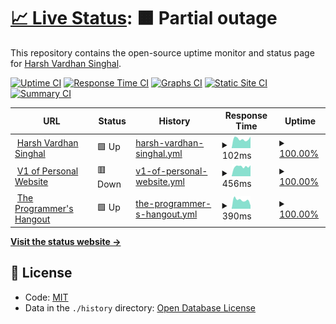 # [📈 Live Status](https://harsh778.github.io/harshsinghal.me-status): <!--live status--> **🟧 Partial outage**

This repository contains the open-source uptime monitor and status page for [Harsh Vardhan Singhal](https://harshsinghal.me).

[![Uptime CI](https://github.com/koj-co/upptime/workflows/Uptime%20CI/badge.svg)](https://github.com/koj-co/upptime/actions?query=workflow%3A%22Uptime+CI%22)
[![Response Time CI](https://github.com/koj-co/upptime/workflows/Response%20Time%20CI/badge.svg)](https://github.com/koj-co/upptime/actions?query=workflow%3A%22Response+Time+CI%22)
[![Graphs CI](https://github.com/koj-co/upptime/workflows/Graphs%20CI/badge.svg)](https://github.com/koj-co/upptime/actions?query=workflow%3A%22Graphs+CI%22)
[![Static Site CI](https://github.com/koj-co/upptime/workflows/Static%20Site%20CI/badge.svg)](https://github.com/koj-co/upptime/actions?query=workflow%3A%22Static+Site+CI%22)
[![Summary CI](https://github.com/koj-co/upptime/workflows/Summary%20CI/badge.svg)](https://github.com/koj-co/upptime/actions?query=workflow%3A%22Summary+CI%22)

<!--start: status pages-->
<!-- This summary is generated by Upptime (https://github.com/upptime/upptime) -->
<!-- Do not edit this manually, your changes will be overwritten -->
<!-- prettier-ignore -->
| URL | Status | History | Response Time | Uptime |
| --- | ------ | ------- | ------------- | ------ |
| <img alt="" src="https://favicons.githubusercontent.com/harshsinghal.me" height="13"> [Harsh Vardhan Singhal](https://harshsinghal.me) | 🟩 Up | [harsh-vardhan-singhal.yml](https://github.com/harsh778/harshsinghal.me-status/commits/HEAD/history/harsh-vardhan-singhal.yml) | <details><summary><img alt="Response time graph" src="./graphs/harsh-vardhan-singhal/response-time-week.png" height="20"> 102ms</summary><br><a href="https://harsh778.github.io/harshsinghal.me-status/history/harsh-vardhan-singhal"><img alt="Response time 141" src="https://img.shields.io/endpoint?url=https%3A%2F%2Fraw.githubusercontent.com%2Fharsh778%2Fharshsinghal.me-status%2FHEAD%2Fapi%2Fharsh-vardhan-singhal%2Fresponse-time.json"></a><br><a href="https://harsh778.github.io/harshsinghal.me-status/history/harsh-vardhan-singhal"><img alt="24-hour response time 126" src="https://img.shields.io/endpoint?url=https%3A%2F%2Fraw.githubusercontent.com%2Fharsh778%2Fharshsinghal.me-status%2FHEAD%2Fapi%2Fharsh-vardhan-singhal%2Fresponse-time-day.json"></a><br><a href="https://harsh778.github.io/harshsinghal.me-status/history/harsh-vardhan-singhal"><img alt="7-day response time 102" src="https://img.shields.io/endpoint?url=https%3A%2F%2Fraw.githubusercontent.com%2Fharsh778%2Fharshsinghal.me-status%2FHEAD%2Fapi%2Fharsh-vardhan-singhal%2Fresponse-time-week.json"></a><br><a href="https://harsh778.github.io/harshsinghal.me-status/history/harsh-vardhan-singhal"><img alt="30-day response time 125" src="https://img.shields.io/endpoint?url=https%3A%2F%2Fraw.githubusercontent.com%2Fharsh778%2Fharshsinghal.me-status%2FHEAD%2Fapi%2Fharsh-vardhan-singhal%2Fresponse-time-month.json"></a><br><a href="https://harsh778.github.io/harshsinghal.me-status/history/harsh-vardhan-singhal"><img alt="1-year response time 141" src="https://img.shields.io/endpoint?url=https%3A%2F%2Fraw.githubusercontent.com%2Fharsh778%2Fharshsinghal.me-status%2FHEAD%2Fapi%2Fharsh-vardhan-singhal%2Fresponse-time-year.json"></a></details> | <details><summary><a href="https://harsh778.github.io/harshsinghal.me-status/history/harsh-vardhan-singhal">100.00%</a></summary><a href="https://harsh778.github.io/harshsinghal.me-status/history/harsh-vardhan-singhal"><img alt="All-time uptime 100.00%" src="https://img.shields.io/endpoint?url=https%3A%2F%2Fraw.githubusercontent.com%2Fharsh778%2Fharshsinghal.me-status%2FHEAD%2Fapi%2Fharsh-vardhan-singhal%2Fuptime.json"></a><br><a href="https://harsh778.github.io/harshsinghal.me-status/history/harsh-vardhan-singhal"><img alt="24-hour uptime 100.00%" src="https://img.shields.io/endpoint?url=https%3A%2F%2Fraw.githubusercontent.com%2Fharsh778%2Fharshsinghal.me-status%2FHEAD%2Fapi%2Fharsh-vardhan-singhal%2Fuptime-day.json"></a><br><a href="https://harsh778.github.io/harshsinghal.me-status/history/harsh-vardhan-singhal"><img alt="7-day uptime 100.00%" src="https://img.shields.io/endpoint?url=https%3A%2F%2Fraw.githubusercontent.com%2Fharsh778%2Fharshsinghal.me-status%2FHEAD%2Fapi%2Fharsh-vardhan-singhal%2Fuptime-week.json"></a><br><a href="https://harsh778.github.io/harshsinghal.me-status/history/harsh-vardhan-singhal"><img alt="30-day uptime 100.00%" src="https://img.shields.io/endpoint?url=https%3A%2F%2Fraw.githubusercontent.com%2Fharsh778%2Fharshsinghal.me-status%2FHEAD%2Fapi%2Fharsh-vardhan-singhal%2Fuptime-month.json"></a><br><a href="https://harsh778.github.io/harshsinghal.me-status/history/harsh-vardhan-singhal"><img alt="1-year uptime 100.00%" src="https://img.shields.io/endpoint?url=https%3A%2F%2Fraw.githubusercontent.com%2Fharsh778%2Fharshsinghal.me-status%2FHEAD%2Fapi%2Fharsh-vardhan-singhal%2Fuptime-year.json"></a></details>
| <img alt="" src="https://favicons.githubusercontent.com/harsh.cf" height="13"> [V1 of Personal Website](https://harsh.cf) | 🟥 Down | [v1-of-personal-website.yml](https://github.com/harsh778/harshsinghal.me-status/commits/HEAD/history/v1-of-personal-website.yml) | <details><summary><img alt="Response time graph" src="./graphs/v1-of-personal-website/response-time-week.png" height="20"> 456ms</summary><br><a href="https://harsh778.github.io/harshsinghal.me-status/history/v1-of-personal-website"><img alt="Response time 454" src="https://img.shields.io/endpoint?url=https%3A%2F%2Fraw.githubusercontent.com%2Fharsh778%2Fharshsinghal.me-status%2FHEAD%2Fapi%2Fv1-of-personal-website%2Fresponse-time.json"></a><br><a href="https://harsh778.github.io/harshsinghal.me-status/history/v1-of-personal-website"><img alt="24-hour response time 465" src="https://img.shields.io/endpoint?url=https%3A%2F%2Fraw.githubusercontent.com%2Fharsh778%2Fharshsinghal.me-status%2FHEAD%2Fapi%2Fv1-of-personal-website%2Fresponse-time-day.json"></a><br><a href="https://harsh778.github.io/harshsinghal.me-status/history/v1-of-personal-website"><img alt="7-day response time 456" src="https://img.shields.io/endpoint?url=https%3A%2F%2Fraw.githubusercontent.com%2Fharsh778%2Fharshsinghal.me-status%2FHEAD%2Fapi%2Fv1-of-personal-website%2Fresponse-time-week.json"></a><br><a href="https://harsh778.github.io/harshsinghal.me-status/history/v1-of-personal-website"><img alt="30-day response time 445" src="https://img.shields.io/endpoint?url=https%3A%2F%2Fraw.githubusercontent.com%2Fharsh778%2Fharshsinghal.me-status%2FHEAD%2Fapi%2Fv1-of-personal-website%2Fresponse-time-month.json"></a><br><a href="https://harsh778.github.io/harshsinghal.me-status/history/v1-of-personal-website"><img alt="1-year response time 454" src="https://img.shields.io/endpoint?url=https%3A%2F%2Fraw.githubusercontent.com%2Fharsh778%2Fharshsinghal.me-status%2FHEAD%2Fapi%2Fv1-of-personal-website%2Fresponse-time-year.json"></a></details> | <details><summary><a href="https://harsh778.github.io/harshsinghal.me-status/history/v1-of-personal-website">100.00%</a></summary><a href="https://harsh778.github.io/harshsinghal.me-status/history/v1-of-personal-website"><img alt="All-time uptime 99.88%" src="https://img.shields.io/endpoint?url=https%3A%2F%2Fraw.githubusercontent.com%2Fharsh778%2Fharshsinghal.me-status%2FHEAD%2Fapi%2Fv1-of-personal-website%2Fuptime.json"></a><br><a href="https://harsh778.github.io/harshsinghal.me-status/history/v1-of-personal-website"><img alt="24-hour uptime 99.99%" src="https://img.shields.io/endpoint?url=https%3A%2F%2Fraw.githubusercontent.com%2Fharsh778%2Fharshsinghal.me-status%2FHEAD%2Fapi%2Fv1-of-personal-website%2Fuptime-day.json"></a><br><a href="https://harsh778.github.io/harshsinghal.me-status/history/v1-of-personal-website"><img alt="7-day uptime 100.00%" src="https://img.shields.io/endpoint?url=https%3A%2F%2Fraw.githubusercontent.com%2Fharsh778%2Fharshsinghal.me-status%2FHEAD%2Fapi%2Fv1-of-personal-website%2Fuptime-week.json"></a><br><a href="https://harsh778.github.io/harshsinghal.me-status/history/v1-of-personal-website"><img alt="30-day uptime 100.00%" src="https://img.shields.io/endpoint?url=https%3A%2F%2Fraw.githubusercontent.com%2Fharsh778%2Fharshsinghal.me-status%2FHEAD%2Fapi%2Fv1-of-personal-website%2Fuptime-month.json"></a><br><a href="https://harsh778.github.io/harshsinghal.me-status/history/v1-of-personal-website"><img alt="1-year uptime 99.88%" src="https://img.shields.io/endpoint?url=https%3A%2F%2Fraw.githubusercontent.com%2Fharsh778%2Fharshsinghal.me-status%2FHEAD%2Fapi%2Fv1-of-personal-website%2Fuptime-year.json"></a></details>
| <img alt="" src="https://favicons.githubusercontent.com/theprogrammershangout.com" height="13"> [The Programmer's Hangout](https://theprogrammershangout.com) | 🟩 Up | [the-programmer-s-hangout.yml](https://github.com/harsh778/harshsinghal.me-status/commits/HEAD/history/the-programmer-s-hangout.yml) | <details><summary><img alt="Response time graph" src="./graphs/the-programmer-s-hangout/response-time-week.png" height="20"> 390ms</summary><br><a href="https://harsh778.github.io/harshsinghal.me-status/history/the-programmer-s-hangout"><img alt="Response time 915" src="https://img.shields.io/endpoint?url=https%3A%2F%2Fraw.githubusercontent.com%2Fharsh778%2Fharshsinghal.me-status%2FHEAD%2Fapi%2Fthe-programmer-s-hangout%2Fresponse-time.json"></a><br><a href="https://harsh778.github.io/harshsinghal.me-status/history/the-programmer-s-hangout"><img alt="24-hour response time 147" src="https://img.shields.io/endpoint?url=https%3A%2F%2Fraw.githubusercontent.com%2Fharsh778%2Fharshsinghal.me-status%2FHEAD%2Fapi%2Fthe-programmer-s-hangout%2Fresponse-time-day.json"></a><br><a href="https://harsh778.github.io/harshsinghal.me-status/history/the-programmer-s-hangout"><img alt="7-day response time 390" src="https://img.shields.io/endpoint?url=https%3A%2F%2Fraw.githubusercontent.com%2Fharsh778%2Fharshsinghal.me-status%2FHEAD%2Fapi%2Fthe-programmer-s-hangout%2Fresponse-time-week.json"></a><br><a href="https://harsh778.github.io/harshsinghal.me-status/history/the-programmer-s-hangout"><img alt="30-day response time 915" src="https://img.shields.io/endpoint?url=https%3A%2F%2Fraw.githubusercontent.com%2Fharsh778%2Fharshsinghal.me-status%2FHEAD%2Fapi%2Fthe-programmer-s-hangout%2Fresponse-time-month.json"></a><br><a href="https://harsh778.github.io/harshsinghal.me-status/history/the-programmer-s-hangout"><img alt="1-year response time 915" src="https://img.shields.io/endpoint?url=https%3A%2F%2Fraw.githubusercontent.com%2Fharsh778%2Fharshsinghal.me-status%2FHEAD%2Fapi%2Fthe-programmer-s-hangout%2Fresponse-time-year.json"></a></details> | <details><summary><a href="https://harsh778.github.io/harshsinghal.me-status/history/the-programmer-s-hangout">100.00%</a></summary><a href="https://harsh778.github.io/harshsinghal.me-status/history/the-programmer-s-hangout"><img alt="All-time uptime 99.62%" src="https://img.shields.io/endpoint?url=https%3A%2F%2Fraw.githubusercontent.com%2Fharsh778%2Fharshsinghal.me-status%2FHEAD%2Fapi%2Fthe-programmer-s-hangout%2Fuptime.json"></a><br><a href="https://harsh778.github.io/harshsinghal.me-status/history/the-programmer-s-hangout"><img alt="24-hour uptime 100.00%" src="https://img.shields.io/endpoint?url=https%3A%2F%2Fraw.githubusercontent.com%2Fharsh778%2Fharshsinghal.me-status%2FHEAD%2Fapi%2Fthe-programmer-s-hangout%2Fuptime-day.json"></a><br><a href="https://harsh778.github.io/harshsinghal.me-status/history/the-programmer-s-hangout"><img alt="7-day uptime 100.00%" src="https://img.shields.io/endpoint?url=https%3A%2F%2Fraw.githubusercontent.com%2Fharsh778%2Fharshsinghal.me-status%2FHEAD%2Fapi%2Fthe-programmer-s-hangout%2Fuptime-week.json"></a><br><a href="https://harsh778.github.io/harshsinghal.me-status/history/the-programmer-s-hangout"><img alt="30-day uptime 99.62%" src="https://img.shields.io/endpoint?url=https%3A%2F%2Fraw.githubusercontent.com%2Fharsh778%2Fharshsinghal.me-status%2FHEAD%2Fapi%2Fthe-programmer-s-hangout%2Fuptime-month.json"></a><br><a href="https://harsh778.github.io/harshsinghal.me-status/history/the-programmer-s-hangout"><img alt="1-year uptime 99.62%" src="https://img.shields.io/endpoint?url=https%3A%2F%2Fraw.githubusercontent.com%2Fharsh778%2Fharshsinghal.me-status%2FHEAD%2Fapi%2Fthe-programmer-s-hangout%2Fuptime-year.json"></a></details>

<!--end: status pages-->

[**Visit the status website →**](https://harshsinghal.me/harshsinghal.me-status)

## 📄 License

- Code: [MIT](./LICENSE)
- Data in the `./history` directory: [Open Database License](https://opendatacommons.org/licenses/odbl/1-0/)
